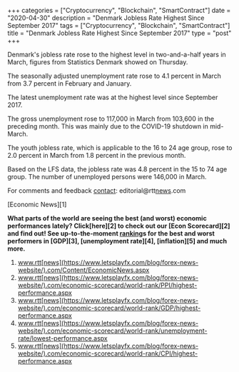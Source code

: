 +++
categories = ["Cryptocurrency", "Blockchain", "SmartContract"]
date = "2020-04-30"
description = "Denmark Jobless Rate Highest Since September 2017"
tags = ["Cryptocurrency", "Blockchain", "SmartContract"]
title = "Denmark Jobless Rate Highest Since September 2017"
type = "post"
+++

Denmark's jobless rate rose to the highest level in two-and-a-half years
in March, figures from Statistics Denmark showed on Thursday.

The seasonally adjusted unemployment rate rose to 4.1 percent in March
from 3.7 percent in February and January.

The latest unemployment rate was at the highest level since September
2017.

The gross unemployment rose to 117,000 in March from 103,600 in the
preceding month. This was mainly due to the COVID-19 shutdown in mid-
March.

The youth jobless rate, which is applicable to the 16 to 24 age group,
rose to 2.0 percent in March from 1.8 percent in the previous month.

Based on the LFS data, the jobless rate was 4.8 percent in the 15 to 74
age group. The number of unemployed persons were 146,000 in March.

For comments and feedback [contact](https://www.playgroundfx.com/contact/): editorial@rtt[news](https://www.letsplayfx.com/blog/forex-news-website/).com

[Economic News][1]

 **What parts of the world are seeing the best (and worst) economic
performances lately? Click[here][2] to check out our [Econ Scorecard][2]
and find out! See up-to-the-moment [ranking](https://www.playgroundfx.com/blog/crypto-exchange-ranking/)s for the best and worst
performers in [GDP][3], [unemployment rate][4], [inflation][5] and much
more.**

   1. www.rtt[news](https://www.letsplayfx.com/blog/forex-news-website/).com/Content/EconomicNews.aspx
   2. www.rtt[news](https://www.letsplayfx.com/blog/forex-news-website/).com/economic-scorecard/world-rank/PPI/highest-performance.aspx
   3. www.rtt[news](https://www.letsplayfx.com/blog/forex-news-website/).com/economic-scorecard/world-rank/GDP/highest-performance.aspx
   4. www.rtt[news](https://www.letsplayfx.com/blog/forex-news-website/).com/economic-scorecard/world-rank/unemployment-rate/lowest-performance.aspx
   5. www.rtt[news](https://www.letsplayfx.com/blog/forex-news-website/).com/economic-scorecard/world-rank/CPI/highest-performance.aspx